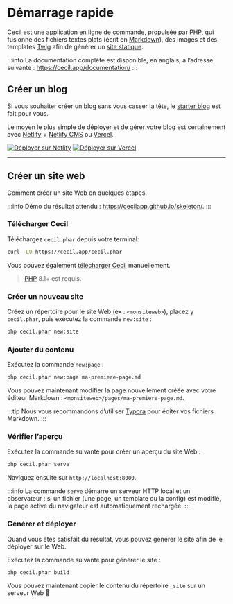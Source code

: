 <!--
title: Démarrage rapide
description: "Créez un nouveau site et prévisualiser le localement."
date: 2021-11-03
updated: 2023-12-08
slug: demarrage-rapide
menu: home
-->
# Démarrage rapide

Cecil est une application en ligne de commande, propulsée par [PHP](https://www.php.net), qui fusionne des fichiers textes plats (écrit en [Markdown](https://daringfireball.net/projects/markdown/)), des images et des templates [Twig](https://twig.symfony.com/) afin de générer un [site statique](https://fr.wikipedia.org/wiki/Site_web_statique).

:::info
La documentation complète est disponible, en anglais, à l’adresse suivante : <https://cecil.app/documentation/>
:::

## Créer un blog

Si vous souhaiter créer un blog sans vous casser la tête, le [starter blog](https://github.com/Cecilapp/the-butler#readme) est fait pour vous.

Le moyen le plus simple de déployer et de gérer votre blog est certainement avec [Netlify](https://www.netlify.com) + [Netlify CMS](https://www.netlifycms.org) ou [Vercel](https://vercel.com).

[![Déployer sur Netlify](https://www.netlify.com/img/deploy/button.svg)](https://cecil.app/hosting/netlify/deploy/) [![Déployer sur Vercel](https://vercel.com/button/default.svg)](https://cecil.app/hosting/vercel/deploy/)

----

## Créer un site web

Comment créer un site Web en quelques étapes.

:::info
Démo du résultat attendu : <https://cecilapp.github.io/skeleton/>.
:::

### Télécharger Cecil

Téléchargez `cecil.phar` depuis votre terminal:

```bash
curl -LO https://cecil.app/cecil.phar
```

Vous pouvez également [télécharger Cecil](https://cecil.app/download/) manuellement.

> [PHP](https://php.net/manual/fr/install.php) 8.1+ est requis.

### Créer un nouveau site

Créez un répertoire pour le site Web (ex : `<monsiteweb>`), placez y `cecil.phar`, puis exécutez la commande `new:site` :

```bash
php cecil.phar new:site
```

### Ajouter du contenu

Exécutez la commande `new:page` :

```bash
php cecil.phar new:page ma-premiere-page.md
```

Vous pouvez maintenant modifier la page nouvellement créée avec votre éditeur Markdown : `<monsiteweb>/pages/ma-premiere-page.md`.

:::tip
Nous vous recommandons d’utiliser [Typora](https://www.typora.io) pour éditer vos fichiers Markdown.
:::

### Vérifier l’aperçu

Exécutez la commande suivante pour créer un aperçu du site Web :

```bash
php cecil.phar serve
```

Naviguez ensuite sur `http://localhost:8000`.

:::info
La commande `serve` démarre un serveur HTTP local et un observateur : si un fichier (une page, un template ou la config) est modifié, la page active du navigateur est automatiquement rechargée.
:::

### Générer et déployer

Quand vous êtes satisfait du résultat, vous pouvez générer le site afin de le déployer sur le Web.

Exécutez la commande suivante pour générer le site :

```bash
php cecil.phar build
```

Vous pouvez maintenant copier le contenu du répertoire `_site` sur un serveur Web 🎉
